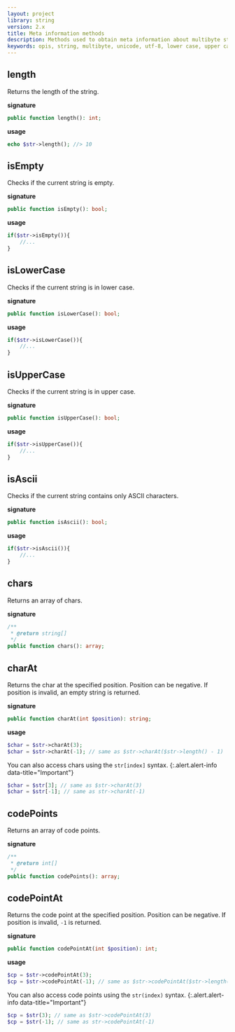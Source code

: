 ```yaml
---
layout: project
library: string
version: 2.x
title: Meta information methods
description: Methods used to obtain meta information about multibyte string instance.
keywords: opis, string, multibyte, unicode, utf-8, lower case, upper case, length, ascii 
---
```


## length

Returns the length of the string.

**signature**

```php
public function length(): int;
```

**usage**

```php
echo $str->length(); //> 10
```

## isEmpty

Checks if the current string is empty.

**signature**

```php
public function isEmpty(): bool;
```

**usage**

```php
if($str->isEmpty()){
    //...
}
```

## isLowerCase

Checks if the current string is in lower case.

**signature**

```php
public function isLowerCase(): bool;
```

**usage**

```php
if($str->isLowerCase()){
    //...
}
```

## isUpperCase

Checks if the current string is in upper case.

**signature**

```php
public function isUpperCase(): bool;
```

**usage**

```php
if($str->isUpperCase()){
    //...
}
```

## isAscii

Checks if the current string contains only ASCII characters.

**signature**

```php
public function isAscii(): bool;
```

**usage**

```php
if($str->isAscii()){
    //...
}
```

## chars

Returns an array of chars.

**signature**

```php
/**
 * @return string[]
 */
public function chars(): array;
```

## charAt

Returns the char at the specified position.
Position can be negative.
If position is invalid, an empty string is returned.

**signature**

```php
public function charAt(int $position): string;
```

**usage**

```php
$char = $str->charAt(3);
$char = $str->charAt(-1); // same as $str->charAt($str->length() - 1)
```

You can also access chars using the `str[index]` syntax.
{:.alert.alert-info data-title="Important"}

```php
$char = $str[3]; // same as $str->charAt(3)
$char = $str[-1]; // same as str->charAt(-1)
```

## codePoints

Returns an array of code points.

**signature**

```php
/**
 * @return int[]
 */
public function codePoints(): array;
```

## codePointAt

Returns the code point at the specified position.
Position can be negative.
If position is invalid, `-1` is returned.

**signature**

```php
public function codePointAt(int $position): int;
```

**usage**

```php
$cp = $str->codePointAt(3);
$cp = $str->codePointAt(-1); // same as $str->codePointAt($str->length() - 1)
```

You can also access code points using the `str(index)` syntax.
{:.alert.alert-info data-title="Important"}

```php
$cp = $str(3); // same as $str->codePointAt(3)
$cp = $str(-1); // same as str->codePointAt(-1)
```
